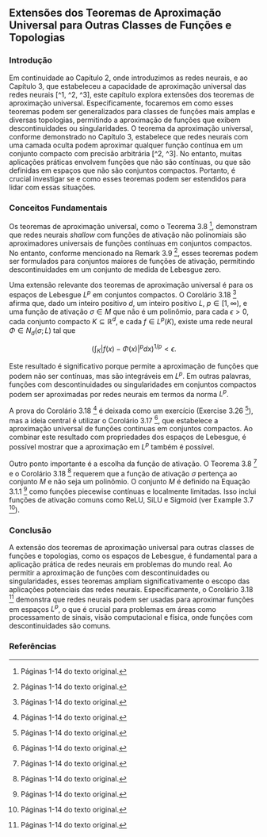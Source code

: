 ## Extensões dos Teoremas de Aproximação Universal para Outras Classes de Funções e Topologias

### Introdução
Em continuidade ao Capítulo 2, onde introduzimos as redes neurais, e ao Capítulo 3, que estabeleceu a capacidade de aproximação universal das redes neurais [^1, ^2, ^3], este capítulo explora extensões dos teoremas de aproximação universal. Especificamente, focaremos em como esses teoremas podem ser generalizados para classes de funções mais amplas e diversas topologias, permitindo a aproximação de funções que exibem descontinuidades ou singularidades. O teorema da aproximação universal, conforme demonstrado no Capítulo 3, estabelece que redes neurais com uma camada oculta podem aproximar qualquer função contínua em um conjunto compacto com precisão arbitrária [^2, ^3]. No entanto, muitas aplicações práticas envolvem funções que não são contínuas, ou que são definidas em espaços que não são conjuntos compactos. Portanto, é crucial investigar se e como esses teoremas podem ser estendidos para lidar com essas situações.

### Conceitos Fundamentais
Os teoremas de aproximação universal, como o Teorema 3.8 [^3], demonstram que redes neurais *shallow* com funções de ativação não polinomiais são aproximadores universais de funções contínuas em conjuntos compactos. No entanto, conforme mencionado na Remark 3.9 [^3], esses teoremas podem ser formulados para conjuntos maiores de funções de ativação, permitindo descontinuidades em um conjunto de medida de Lebesgue zero.

Uma extensão relevante dos teoremas de aproximação universal é para os espaços de Lebesgue $L^p$ em conjuntos compactos. O Corolário 3.18 [^3] afirma que, dado um inteiro positivo $d$, um inteiro positivo $L$, $p \in [1, \infty)$, e uma função de ativação $\sigma \in M$ que não é um polinômio, para cada $\epsilon > 0$, cada conjunto compacto $K \subseteq \mathbb{R}^d$, e cada $f \in L^p(K)$, existe uma rede neural $\Phi \in N_d(\sigma; L)$ tal que

$$
\left( \int_K |f(x) - \Phi(x)|^p dx \right)^{1/p} < \epsilon.
$$

Este resultado é significativo porque permite a aproximação de funções que podem não ser contínuas, mas são integráveis em $L^p$. Em outras palavras, funções com descontinuidades ou singularidades em conjuntos compactos podem ser aproximadas por redes neurais em termos da norma $L^p$.

A prova do Corolário 3.18 [^3] é deixada como um exercício (Exercise 3.26 [^3]), mas a ideia central é utilizar o Corolário 3.17 [^3], que estabelece a aproximação universal de funções contínuas em conjuntos compactos. Ao combinar este resultado com propriedades dos espaços de Lebesgue, é possível mostrar que a aproximação em $L^p$ também é possível.

Outro ponto importante é a escolha da função de ativação. O Teorema 3.8 [^3] e o Corolário 3.18 [^3] requerem que a função de ativação $\sigma$ pertença ao conjunto $M$ e não seja um polinômio. O conjunto $M$ é definido na Equação 3.1.1 [^3] como funções piecewise contínuas e localmente limitadas. Isso inclui funções de ativação comuns como ReLU, SiLU e Sigmoid (ver Example 3.7 [^3]).

### Conclusão
A extensão dos teoremas de aproximação universal para outras classes de funções e topologias, como os espaços de Lebesgue, é fundamental para a aplicação prática de redes neurais em problemas do mundo real. Ao permitir a aproximação de funções com descontinuidades ou singularidades, esses teoremas ampliam significativamente o escopo das aplicações potenciais das redes neurais. Especificamente, o Corolário 3.18 [^3] demonstra que redes neurais podem ser usadas para aproximar funções em espaços $L^p$, o que é crucial para problemas em áreas como processamento de sinais, visão computacional e física, onde funções com descontinuidades são comuns.

### Referências
[^1]: Capítulo 2 do texto original.
[^2]: Capítulo 3 do texto original.
[^3]: Páginas 1-14 do texto original.

<!-- END -->